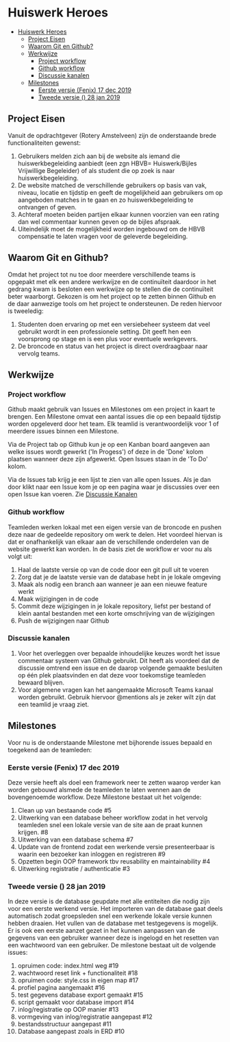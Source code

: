 # Huiswerk Heroes
- [Huiswerk Heroes](#huiswerk-heroes)
  - [Project Eisen](#project-eisen)
  - [Waarom Git en Github?](#waarom-git-en-github)
  - [Werkwijze](#werkwijze)
    - [Project workflow](#project-workflow)
    - [Github workflow](#github-workflow)
    - [Discussie kanalen](#discussie-kanalen)
  - [Milestones](#milestones)
    - [Eerste versie (Fenix) 17 dec 2019](#eerste-versie-fenix-17-dec-2019)
    - [Tweede versie () 28 jan 2019](#tweede-versie--28-jan-2019)
## Project Eisen

Vanuit de opdrachtgever (Rotery Amstelveen) zijn de onderstaande brede functionaliteiten gewenst:  

1. Gebruikers melden zich aan bij de website als iemand die huiswerkbegeleiding aanbiedt (een zgn HBVB= Huiswerk/Bijles Vrijwillige Begeleider) of als student die op zoek is naar huiswerkbegeleiding.
2. De website matched de verschillende gebruikers op basis van vak, niveau, locatie en tijdstip en geeft de mogelijkheid aan gebruikers om op aangeboden matches in te gaan en zo huiswerkbegeleiding te ontvangen of geven.
3. Achteraf moeten beiden partijen elkaar kunnen voorzien van een rating dan wel commentaar kunnen geven op de bijles afspraak.
4. Uiteindelijk moet de mogelijkheid worden ingebouwd om de HBVB compensatie te laten vragen voor de geleverde begeleiding.

## Waarom Git en Github? 
Omdat het project tot nu toe door meerdere verschillende teams is opgepakt met elk een andere werkwijze en de continuïteit daardoor in het gedrang kwam is besloten een werkwijze op te stellen die de continuïteit beter waarborgt. Gekozen is om het project op te zetten binnen Github en de daar aanwezige tools om het project te ondersteunen. De reden hiervoor is tweeledig:

1. Studenten doen ervaring op met een versiebeheer systeem dat veel gebruikt wordt in een professionele setting. Dit geeft hen een voorsprong op stage en is een plus voor eventuele werkgevers.
2. De broncode en status van het project is direct overdraagbaar naar vervolg teams.  

## Werkwijze

### Project workflow
Github maakt gebruik van Issues en Milestones om een project in kaart te brengen. Een Milestone omvat een aantal issues die op een bepaald tijdstip worden opgeleverd door het team. Elk teamlid is verantwoordelijk voor 1 of meerdere issues binnen een Milestone.

Via de Project tab op Github kun je op een Kanban board aangeven aan welke issues wordt gewerkt ('In Progess') of deze in de 'Done' kolom plaatsen wanneer deze zijn afgewerkt. Open Issues staan in de 'To Do' kolom. 

Via de Issues tab krijg je een lijst te zien van alle open Issues. Als je dan door klikt naar een Issue kom je op een pagina waar je discussies over een open Issue kan voeren. Zie [Discussie Kanalen](#Discussie-kanalen)

### Github workflow
Teamleden werken lokaal met een eigen versie van de broncode en pushen deze naar de gedeelde repository om werk te delen. Het voordeel hiervan is dat er onafhankelijk van elkaar aan de verschillende onderdelen van de website gewerkt kan worden. In de basis ziet de workflow er voor nu als volgt uit:

1. Haal de laatste versie op van de code door een git pull uit te voeren
2. Zorg dat je de laatste versie van de database hebt in je lokale omgeving
3. Maak als nodig een branch aan wanneer je aan een nieuwe feature werkt
4. Maak wijzigingen in de code
5. Commit deze wijzigingen in je lokale repository, liefst per bestand of klein aantal bestanden met een korte omschrijving van de wijzigingen
6. Push de wijzigingen naar Github

### Discussie kanalen

1. Voor het overleggen over bepaalde inhoudelijke keuzes wordt het issue commentaar systeem van Github gebruikt. Dit heeft als voordeel dat de discussie omtrend een issue en de daarop volgende gemaakte besluiten op één plek plaatsvinden en dat deze voor toekomstige teamleden bewaard blijven.
2. Voor algemene vragen kan het aangemaakte Microsoft Teams kanaal worden gebruikt. Gebruik hiervoor @mentions als je zeker wilt zijn dat een teamlid je vraag ziet.



## Milestones

Voor nu is de onderstaande Milestone met bijhorende issues bepaald en toegekend aan de teamleden:

### Eerste versie (Fenix) 17 dec 2019 
Deze versie heeft als doel een framework neer te zetten waarop verder kan worden gebouwd alsmede de teamleden te laten wennen aan de bovengenoemde workflow. Deze Milestone bestaat uit het volgende:
1. Clean up van bestaande code #5
2. Uitwerking van een database beheer workflow zodat in het vervolg teamleden snel een lokale versie van de site aan de praat kunnen krijgen. #8
3. Uitwerking van een database schema #7
4. Update van de frontend zodat een werkende versie presenteerbaar is waarin een bezoeker kan inloggen en registreren #9
5. Opzetten begin OOP framework tbv reusability en maintainability #4
6. Uitwerking registratie / authenticatie #3

### Tweede versie () 28 jan 2019

In deze versie is de database geupdate met alle entiteiten die nodig zijn voor een eerste werkend versie. Het importeren van de database gaat deels automatisch zodat groepsleden snel een werkende lokale versie kunnen hebben draaien. Het vullen van de database met testgegevens is mogelijk. Er is ook een eerste aanzet gezet in het kunnen aanpassen van de gegevens van een gebruiker wanneer deze is ingelogd en het resetten van een wachtwoord van een gebruiker. De milestone bestaat uit de volgende issues:  
1. opruimen code: index.html weg #19  
2. wachtwoord reset link + functionaliteit #18  
3. opruimen code: style.css in eigen map #17  
4. profiel pagina aangemaakt #16  
5. test gegevens database export gemaakt #15  
6. script gemaakt voor database import #14  
7. inlog/registratie op OOP manier #13  
8. vormgeving van inlog/registratie aangepast #12  
9. bestandsstructuur aangepast #11  
10. Database aangepast zoals in ERD #10  